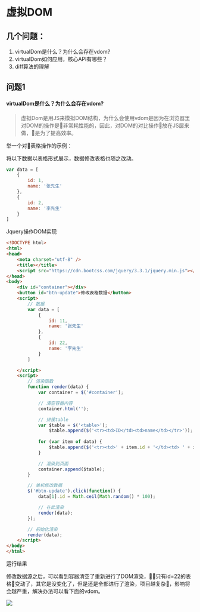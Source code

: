 # 虚拟DOM

## 几个问题：
1. virtualDom是什么？为什么会存在vdom?
2. virtualDom如何应用，核心API有哪些？
3. diff算法的理解

## 问题1

#### virtualDom是什么？为什么会存在vdom?

> 虚拟Dom是用JS来模拟DOM结构，为什么会使用vdom是因为在浏览器里对DOM的操作是非常耗性能的，因此，对DOM的对比操作放在JS层来做，是为了提高效率。

举一个对表格操作的示例：

将以下数据以表格形式展示，数据修改表格也随之改动。

```js
var data = [
    {
        id: 1,
        name: '张先生'
    },
    {
        id: 2,
        name: '李先生'
    }
]
```

Jquery操作DOM实现

```html
<!DOCTYPE html>
<html>
<head>
    <meta charset="utf-8" />
    <title></title>
    <script src="https://cdn.bootcss.com/jquery/3.3.1/jquery.min.js"></script>
</head>
<body>
    <div id="container"></div>
    <button id="btn-update">修改表格数据</button>
    <script>
        // 数据
        var data = [
            {
                id: 11,
                name: '张先生'
            },
            {
                id: 22,
                name: '李先生'
            }
        ]

    </script>
    <script>
        // 渲染函数
        function render(data) {
            var container = $('#container');

            // 清空容器内容
            container.html('');

            // 拼接table
            var $table = $('<table>');
                $table.append($('<tr><td>ID</td><td>name</td></tr>'));
            
            for (var item of data) {
                $table.append($('<tr><td>' + item.id + '</td><td> ' + item.name + ' </td></tr>'));
            }

            // 渲染到页面
            container.append($table);
        }

        // 单机修改数据
        $('#btn-update').click(function() {
            data[1].id = Math.ceil(Math.random() * 100);

            // 在此渲染
            render(data);
        });

        // 初始化渲染
        render(data);
    </script>
</body>
</html>
```

运行结果

修改数据源之后，可以看到容器清空了重新进行了DOM渲染，只有id=22的表格变动了，其它是没变化了，但是还是全部进行了渲染，项目越复杂，影响将会越严重，解决办法可以看下面的vdom。

![](./img/20190101-jquery-dom.gif) 


